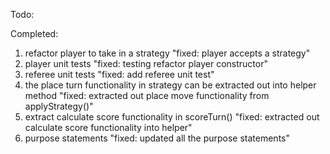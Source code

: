 Todo:

Completed:
1. refactor player to take in a strategy "fixed: player accepts a strategy"
2. player unit tests "fixed: testing refactor player constructor"
3. referee unit tests "fixed: add referee unit test"
4. the place turn functionality in strategy can be extracted out into helper method "fixed: extracted out place move functionality from applyStrategy()"
5. extract calculate score functionality in scoreTurn() "fixed: extracted out calculate score functionality into helper"
6. purpose statements "fixed: updated all the purpose statements"


